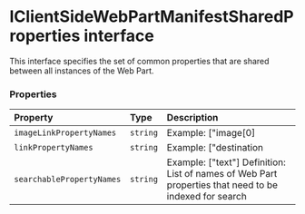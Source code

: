 # IClientSideWebPartManifestSharedProperties interface





 
This interface specifies the set of common properties that are shared between all instances of the Web Part. 





### Properties

| Property	   | Type	| Description|
|:-------------|:-------|:-----------|
|`imageLinkPropertyNames`      | `string` | Example: ["image[0] |
|`linkPropertyNames`      | `string` | Example: ["destination |
|`searchablePropertyNames`      | `string` | Example: ["text"]  Definition: List of names of Web Part properties that need to be indexed for search |






